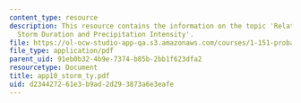 ```yaml
---
content_type: resource
description: This resource contains the information on the topic 'Relation between
  Storm Duration and Precipitation Intensity'.
file: https://ol-ocw-studio-app-qa.s3.amazonaws.com/courses/1-151-probability-and-statistics-in-engineering-spring-2005/d234427261e3b9ad2d293873a6e3eafe_app10_storm_ty.pdf
file_type: application/pdf
parent_uid: 91eb0b32-4b9e-7374-b85b-2bb1f623dfa2
resourcetype: Document
title: app10_storm_ty.pdf
uid: d2344272-61e3-b9ad-2d29-3873a6e3eafe
---
```

